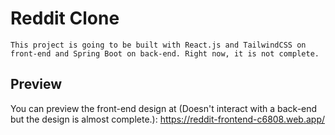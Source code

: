 # Reddit Clone

```
This project is going to be built with React.js and TailwindCSS on front-end and Spring Boot on back-end. Right now, it is not complete.
```

## Preview

You can preview the front-end design at (Doesn't interact with a back-end but the design is almost complete.): https://reddit-frontend-c6808.web.app/
